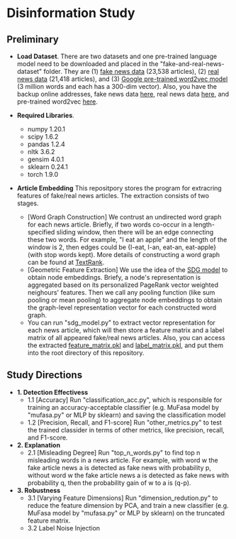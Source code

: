 # Disinformation Study

## Preliminary
* **Load Dataset**. There are two datasets and one pre-trained language model need to be downloaded and placed in the "fake-and-real-news-dataset" folder. They are (1) [fake news data](https://www.kaggle.com/clmentbisaillon/fake-and-real-news-dataset?select=Fake.csv) (23,538 articles), (2) [real news data](https://www.kaggle.com/clmentbisaillon/fake-and-real-news-dataset?select=True.csv) (21,418 articles), and (3) [Google pre-trained word2vec model](https://code.google.com/archive/p/word2vec/) (3 million words and each has a 300-dim vector). Also, you have the backup online addresses, fake news data [here](https://drive.google.com/file/d/1T798b0Qi4AB6GzOTccbsCaPmhSI_0iN9/view?usp=sharing), real news data [here](https://drive.google.com/file/d/15mOoPsUaI9OeWiHJ5XP-u_oDlrxzeo8z/view?usp=sharing), and pre-trained word2vec [here](https://drive.google.com/file/d/1W8EfxWRBchX_c6ShC6neZRKlokhPV4tR/view?usp=sharing).

* **Required Libraries**.
  - numpy 1.20.1
  - scipy 1.6.2
  - pandas 1.2.4
  - nltk 3.6.2
  - gensim 4.0.1
  - sklearn 0.24.1
  - torch 1.9.0

* **Article Embedding**
This repositpory stores the program for extracring features of fake/real news articles. The extraction consists of two stages.
  - [Word Graph Construction] We contrust an undirected word graph for each news article. Briefly, if two words co-occur in a length-specified sliding window, then there will be an edge connecting these two words. For example, "I eat an apple" and the length of the window is 2, then edges could be {I-eat, I-an, eat-an, eat-apple} (with stop words kept). More details of constructing a word graph can be found at [TextRank](https://web.eecs.umich.edu/~mihalcea/papers/mihalcea.emnlp04.pdf).
  - [Geometric Feature Extraction] We use the idea of the [SDG model](https://github.com/DongqiFu/SDG) to obtain node embeddings. Briefy, a node's representation is aggregated based on its personalized PageRank vector weighted neighours' features. Then we call any pooling function (like sum pooling or mean pooling) to aggregate node embeddings to obtain the graph-level representation vector for each constructed word graph.
  - You can run "sdg_model.py" to extract vector representation for each news article, which will then store a feature matrix and a label matrix of all appeared fake/real news articles. Also, you can access the extracted [feature_matrix.pkl](https://drive.google.com/file/d/1TtAc6rBs5rxCyvqMqjWyCtsjWfpl7Mgn/view?usp=sharing) and [label_matrix.pkl](https://drive.google.com/file/d/1Drdyr0WiCbK6KV2TXYVSdMqPvJcK2Eni/view?usp=sharing), and put them into the root directory of this repository.

## Study Directions
* **1. Detection Effectivess**
  - 1.1 [Accuracy] Run "classification_acc.py", which is responsible for training an accuracy-acceptable classifier (e.g. MuFasa model by "mufasa.py" or MLP by sklearn) and saving the classification model
  - 1.2 [Precision, Recall, and F1-score] Run "other_metrics.py" to test the trained classider in terms of other metrics, like precision, recall, and F1-score.
* **2. Explanation**
  - 2.1 [Misleading Degree] Run "top_n_words.py" to find top n misleading words in a news article. For example, with word w the fake article news a is detected as fake news with probability p, without word w the fake article news a is detected as fake news with probability q, then the probability gain of w to a is (q-p).
* **3. Robustness**
  - 3.1 [Varying Feature Dimensions] Run "dimension_redution.py" to reduce the feature dimension by PCA, and train a new classifier (e.g. MuFasa model by "mufasa.py" or MLP by sklearn) on the truncated feature matrix.
  - 3.2 Label Noise Injection
